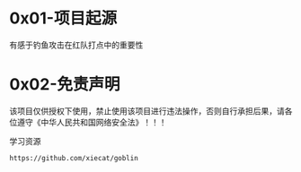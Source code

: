 # 0x01-项目起源
有感于钓鱼攻击在红队打点中的重要性

# 0x02-免责声明
该项目仅供授权下使用，禁止使用该项目进行违法操作，否则自行承担后果，请各位遵守《中华人民共和国网络安全法》！！！

学习资源
```
https://github.com/xiecat/goblin
```